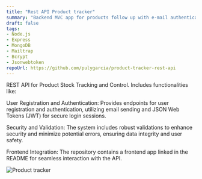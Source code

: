 ```yaml
---
title: "Rest API Product tracker"
summary: "Backend MVC app for products follow up with e-mail authentication"
draft: false
tags:
- Node.js
- Express
- MongoDB
- Mailtrap
- Bcrypt
- Jsonwebtoken
repoUrl: https://github.com/pulygarcia/product-tracker-rest-api
---
```


REST API for Product Stock Tracking and Control. Includes functionalities like:

User Registration and Authentication: Provides endpoints for user registration and authentication, utilizing email sending and JSON Web Tokens (JWT) for secure login sessions.

Security and Validation: The system includes robust validations to enhance security and minimize potential errors, ensuring data integrity and user safety.

Frontend Integration: The repository contains a frontend app linked in the README for seamless interaction with the API.



![Product tracker](/product-tracker-login.PNG)